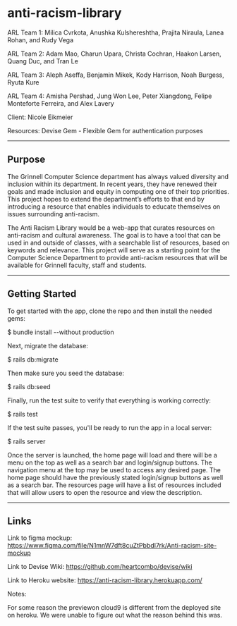 # anti-racism-library

ARL Team 1:
Milica Cvrkota, Anushka Kulshereshtha, Prajita Niraula, Lanea Rohan, and Rudy Vega

ARL Team 2:
Adam Mao, Charun Upara, Christa Cochran, Haakon Larsen, Quang Duc, and Tran Le

ARL Team 3:
Aleph Aseffa, Benjamin Mikek, Kody Harrison, Noah Burgess, Ryuta Kure

ARL Team 4:
Amisha Pershad, Jung Won Lee, Peter Xiangdong, Felipe Monteforte Ferreira, and Alex Lavery

Client:
Nicole Eikmeier

Resources:
Devise Gem - Flexible Gem for authentication purposes

-------
Purpose
-------

The Grinnell Computer Science department has always valued diversity and inclusion within its department. In recent years, they have renewed their 
goals and made inclusion and equity in computing one of their top priorities. This project hopes to extend the department’s efforts to that end by 
introducing a resource that enables individuals to educate themselves on issues surrounding anti-racism. 

The Anti Racism Library would be a web-app that curates resources on anti-racism and cultural awareness. 
The goal is to have a tool that can be used
in and outside of classes, with a searchable list of resources, based on keywords and relevance. This project will serve as a starting point for the 
Computer Science Department to provide anti-racism resources that will be available for Grinnell faculty, staff and students.

---------------
Getting Started
---------------

To get started with the app, clone the repo and then install the needed gems:

$ bundle install --without production

Next, migrate the database:

$ rails db:migrate

Then make sure you seed the database: 

$ rails db:seed

Finally, run the test suite to verify that everything is working correctly:

$ rails test

If the test suite passes, you'll be ready to run the app in a local server:

$ rails server



Once the server is launched, the home page will load and there will be a menu on the top as well as a search bar and login/signup buttons. The 
navigation menu at the top may be used to access any desired page. The home page should have the previously stated login/signup buttons as well as a 
search bar. The resources page will have a list of resources included that will allow users to open the resource and view the description.


-----
Links
-----

Link to figma mockup:
https://www.figma.com/file/N1mnW7dft8cuZtPbbdI7rk/Anti-racism-site-mockup

Link to Devise Wiki:
https://github.com/heartcombo/devise/wiki

Link to Heroku website:
https://anti-racism-library.herokuapp.com/

Notes: 

For some reason the previewon cloud9 is different from the deployed site on heroku. 
We were unable to figure out what the reason behind this was. 
